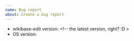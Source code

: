 ```yaml
---
name: Bug report
about: Create a bug report
---
```

<!-- Please search existing issues to avoid creating duplicates. -->
<!-- Please make sure you are using the latest version to make sure your issue has not already been fixed -->


- wikibase-edit version: <!-- the latest version, right? :D >
- OS version:

<!-- Include steps to reproduce and/or descriptions here. The easiest your bug will be to reproduce, the fastest we can solve it -->